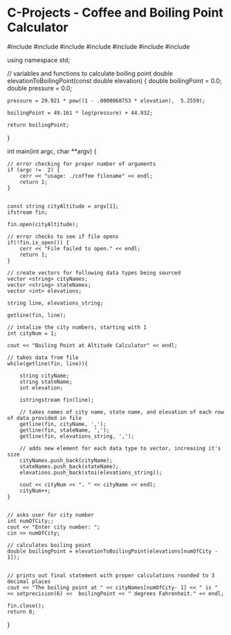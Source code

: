 # C-Projects - Coffee and Boiling Point Calculator
#include <fstream>
#include <iostream>
#include <iomanip>
#include <string>
#include <vector>
#include <cmath>
#include <sstream>

using namespace std;

// variables and functions to calculate boiling point
double elevationToBoilingPoint(const double elevation) {
    double boilingPoint = 0.0;
	double pressure = 0.0;
	
	
	pressure = 29.921 * pow((1 - .0000068753 * elevation),  5.2559);

	boilingPoint = 49.161 * log(pressure) + 44.932;

    return boilingPoint;
}

int main(int argc, char **argv) {
	
	// error checking for proper number of arguments
	if (argc !=  2) {
		cerr << "usage: ./coffee filename" << endl;
		return 1;
	}
	

	const string cityAltitude = argv[1];
	ifstream fin;

	fin.open(cityAltitude);
	
	// error checks to see if file opens
	if(!fin.is_open()) {
		cerr << "File failed to open." << endl;
		return 1;
	}
	
	// create vectors for following data types being sourced
	vector <string> cityNames;
	vector <string> stateNames;
	vector <int> elevations;
	
	string line, elevations_string;

	getline(fin, line);
	
	// intalize the city numbers, starting with 1
	int cityNum = 1;

	cout << "Boiling Point at Altitude Calculator" << endl;
	
	// takes data from file 
	while(getline(fin, line)){
		
		string cityName;
		string stateName;
		int elevation;
		
		istringstream fin(line);
	
		// takes names of city name, state name, and elevation of each row of data provided in file
		getline(fin, cityName, ',');
		getline(fin, stateName, ',');
		getline(fin, elevations_string, ',');

		// adds new element for each data type to vector, increasing it's size
		cityNames.push_back(cityName);
		stateNames.push_back(stateName);
		elevations.push_back(stoi(elevations_string));

		cout << cityNum << ". " << cityName << endl;
		cityNum++;
	}
	
	
	// asks user for city number 
	int numOfCity;;
	cout << "Enter city number: ";
	cin >> numOfCity;

	// calculates boiling point
	double boilingPoint = elevationToBoilingPoint(elevations[numOfCity - 1]);


	// prints out final statement with proper calculations rounded to 3 decimal places
	cout << "The boiling point at " << cityNames[numOfCity- 1] << " is " << setprecision(6) <<  boilingPoint << " degrees Fahrenheit." << endl;
    
	fin.close();
	return 0;
}
